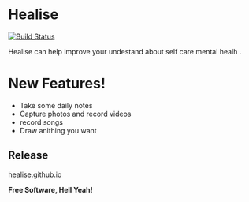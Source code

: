 # Healise

[![Build Status](https://travis-ci.org/joemccann/dillinger.svg?branch=master)](https://travis-ci.org/joemccann/dillinger)

Healise can help improve your undestand about self care mental healh .


# New Features!

  - Take some daily notes
  - Capture photos and record videos
  - record songs
  - Draw anithing you want

Release
----

healise.github.io


**Free Software, Hell Yeah!**


